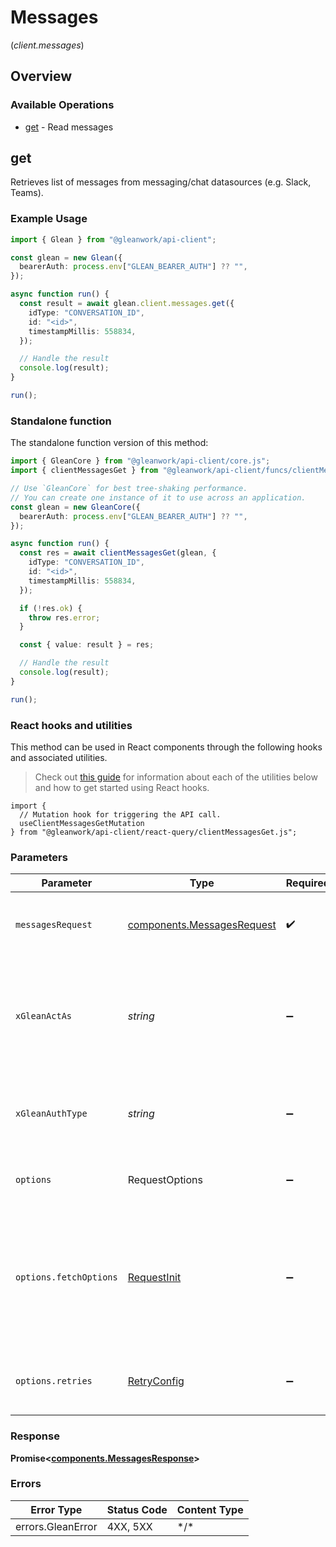 # Messages
(*client.messages*)

## Overview

### Available Operations

* [get](#get) - Read messages

## get

Retrieves list of messages from messaging/chat datasources (e.g. Slack, Teams).

### Example Usage

```typescript
import { Glean } from "@gleanwork/api-client";

const glean = new Glean({
  bearerAuth: process.env["GLEAN_BEARER_AUTH"] ?? "",
});

async function run() {
  const result = await glean.client.messages.get({
    idType: "CONVERSATION_ID",
    id: "<id>",
    timestampMillis: 558834,
  });

  // Handle the result
  console.log(result);
}

run();
```

### Standalone function

The standalone function version of this method:

```typescript
import { GleanCore } from "@gleanwork/api-client/core.js";
import { clientMessagesGet } from "@gleanwork/api-client/funcs/clientMessagesGet.js";

// Use `GleanCore` for best tree-shaking performance.
// You can create one instance of it to use across an application.
const glean = new GleanCore({
  bearerAuth: process.env["GLEAN_BEARER_AUTH"] ?? "",
});

async function run() {
  const res = await clientMessagesGet(glean, {
    idType: "CONVERSATION_ID",
    id: "<id>",
    timestampMillis: 558834,
  });

  if (!res.ok) {
    throw res.error;
  }

  const { value: result } = res;

  // Handle the result
  console.log(result);
}

run();
```

### React hooks and utilities

This method can be used in React components through the following hooks and
associated utilities.

> Check out [this guide][hook-guide] for information about each of the utilities
> below and how to get started using React hooks.

[hook-guide]: ../../../REACT_QUERY.md

```tsx
import {
  // Mutation hook for triggering the API call.
  useClientMessagesGetMutation
} from "@gleanwork/api-client/react-query/clientMessagesGet.js";
```

### Parameters

| Parameter                                                                                                                                                                      | Type                                                                                                                                                                           | Required                                                                                                                                                                       | Description                                                                                                                                                                    |
| ------------------------------------------------------------------------------------------------------------------------------------------------------------------------------ | ------------------------------------------------------------------------------------------------------------------------------------------------------------------------------ | ------------------------------------------------------------------------------------------------------------------------------------------------------------------------------ | ------------------------------------------------------------------------------------------------------------------------------------------------------------------------------ |
| `messagesRequest`                                                                                                                                                              | [components.MessagesRequest](../../models/components/messagesrequest.md)                                                                                                       | :heavy_check_mark:                                                                                                                                                             | Includes request params such as the id for channel/message and direction.                                                                                                      |
| `xGleanActAs`                                                                                                                                                                  | *string*                                                                                                                                                                       | :heavy_minus_sign:                                                                                                                                                             | Email address of a user on whose behalf the request is intended to be made (should be non-empty only for global tokens).                                                       |
| `xGleanAuthType`                                                                                                                                                               | *string*                                                                                                                                                                       | :heavy_minus_sign:                                                                                                                                                             | Auth type being used to access the endpoint (should be non-empty only for global tokens).                                                                                      |
| `options`                                                                                                                                                                      | RequestOptions                                                                                                                                                                 | :heavy_minus_sign:                                                                                                                                                             | Used to set various options for making HTTP requests.                                                                                                                          |
| `options.fetchOptions`                                                                                                                                                         | [RequestInit](https://developer.mozilla.org/en-US/docs/Web/API/Request/Request#options)                                                                                        | :heavy_minus_sign:                                                                                                                                                             | Options that are passed to the underlying HTTP request. This can be used to inject extra headers for examples. All `Request` options, except `method` and `body`, are allowed. |
| `options.retries`                                                                                                                                                              | [RetryConfig](../../lib/utils/retryconfig.md)                                                                                                                                  | :heavy_minus_sign:                                                                                                                                                             | Enables retrying HTTP requests under certain failure conditions.                                                                                                               |

### Response

**Promise\<[components.MessagesResponse](../../models/components/messagesresponse.md)\>**

### Errors

| Error Type        | Status Code       | Content Type      |
| ----------------- | ----------------- | ----------------- |
| errors.GleanError | 4XX, 5XX          | \*/\*             |